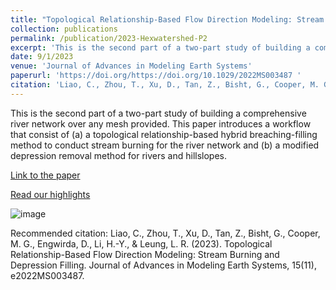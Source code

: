 ```yaml
---
title: "Topological Relationship-Based Flow Direction Modeling: Stream Burning and Depression Filling"
collection: publications
permalink: /publication/2023-Hexwatershed-P2
excerpt: 'This is the second part of a two-part study of building a comprehensive river network over any mesh provided. This paper introduces a workflow that consist of (a) a topological relationship-based hybrid breaching-filling method to conduct stream burning for the river network and (b) a modified depression removal method for rivers and hillslopes.'
date: 9/1/2023
venue: 'Journal of Advances in Modeling Earth Systems'
paperurl: 'https://doi.org/https://doi.org/10.1029/2022MS003487 '
citation: 'Liao, C., Zhou, T., Xu, D., Tan, Z., Bisht, G., Cooper, M. G., Engwirda, D., Li, H.-Y., &amp; Leung, L. R. (2023). Topological Relationship-Based Flow Direction Modeling: Stream Burning and Depression Filling. Journal of Advances in Modeling Earth Systems, 15(11), e2022MS003487. '
---
```

This is the second part of a two-part study of building a comprehensive river network over any mesh provided. This paper introduces a workflow that consist of (a) a topological relationship-based hybrid breaching-filling method to conduct stream burning for the river network and (b) a modified depression removal method for rivers and hillslopes.

[Link to the paper](https://doi.org/https://doi.org/10.1029/2022MS003487 )

[Read our highlights](https://climatemodeling.science.energy.gov/research-highlights/new-universal-model-multi-scale-hydrologic-flow-routing)

![image](https://agupubs.onlinelibrary.wiley.com/cms/asset/a0f663b7-1349-4079-bd81-2a37b8811298/jame21981-fig-0008-m.jpg)

Recommended citation: Liao, C., Zhou, T., Xu, D., Tan, Z., Bisht, G., Cooper, M. G., Engwirda, D., Li, H.-Y., & Leung, L. R. (2023). Topological Relationship-Based Flow Direction Modeling: Stream Burning and Depression Filling. Journal of Advances in Modeling Earth Systems, 15(11), e2022MS003487. 